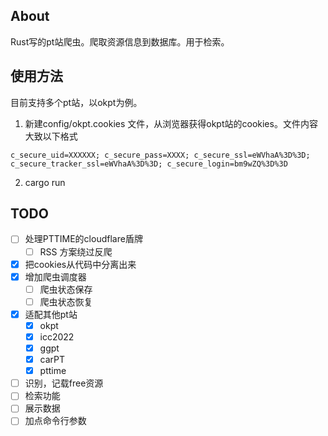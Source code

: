 ## About
Rust写的pt站爬虫。爬取资源信息到数据库。用于检索。

## 使用方法
目前支持多个pt站，以okpt为例。
1. 新建config/okpt.cookies 文件，从浏览器获得okpt站的cookies。文件内容大致以下格式
```
c_secure_uid=XXXXXX; c_secure_pass=XXXX; c_secure_ssl=eWVhaA%3D%3D; c_secure_tracker_ssl=eWVhaA%3D%3D; c_secure_login=bm9wZQ%3D%3D

```

2. cargo run

## TODO
- [ ] 处理PTTIME的cloudflare盾牌
    + [ ] RSS 方案绕过反爬
- [x] 把cookies从代码中分离出来
- [x] 增加爬虫调度器
    + [ ] 爬虫状态保存
    + [ ] 爬虫状态恢复
- [x] 适配其他pt站
    + [x] okpt
    + [x] icc2022    
    + [x] ggpt
    + [x] carPT
    + [x] pttime

- [ ] 识别，记载free资源
- [ ] 检索功能
- [ ] 展示数据
- [ ] 加点命令行参数
